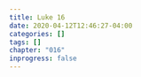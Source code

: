 ```yaml
---
title: Luke 16
date: 2020-04-12T12:46:27-04:00
categories: []
tags: []
chapter: "016"
inprogress: false
---
```


